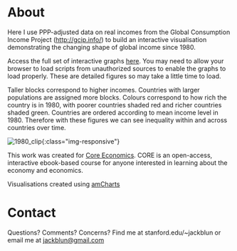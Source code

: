 # About

Here I use PPP-adjusted data on real incomes from the Global Consumption Income Project (http://gcip.info/) to build an interactive visualisation demonstrating the changing shape of global income since 1980. 

Access the full set of interactive graphs [here](html/fig_1980.html). You may need to allow your browser to load scripts from unauthorized sources to enable the graphs to load properly. These are detailed figures so may take a little time to load.

Taller blocks correspond to higher incomes. Countries with larger populations are assigned more blocks. Colours correspond to how rich the country is in 1980, with poorer countries shaded red and richer countries shaded green. Countries are ordered according to mean income level in 1980. Therefore with these figures we can see inequality within and across countries over time.

![1980_clip](/img/1980_clip.PNG){:class="img-responsive"}

This work was created for [Core Economics](http://www.core-econ.org/). CORE is an open-access, interactive ebook-based course for anyone interested in learning about the economy and economics.

Visualisations created using [amCharts](https://www.amcharts.com/) 

# Contact

Questions? Comments? Concerns? Find me at stanford.edu/~jackblun or email me at jackblun@gmail.com
